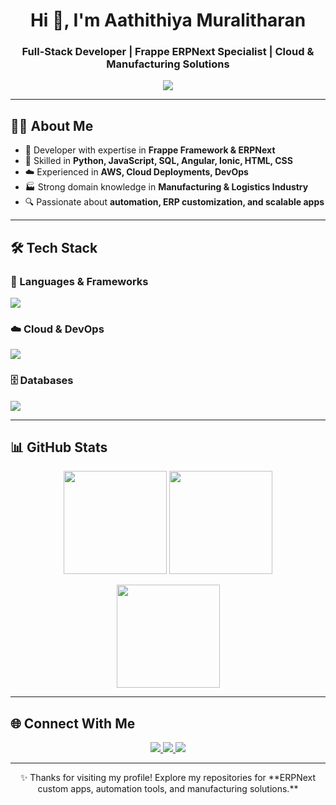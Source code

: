 <!-- Profile Header with Typing Effect -->
<h1 align="center">Hi 👋, I'm Aathithiya Muralitharan</h1>
<h3 align="center">Full-Stack Developer | Frappe ERPNext Specialist | Cloud & Manufacturing Solutions</h3>

<p align="center">
  <img src="https://readme-typing-svg.herokuapp.com?size=22&center=true&vCenter=true&width=600&height=45&lines=🚀+Full+Stack+Developer;💻+Frappe+%26+ERPNext+Specialist;☁️+Cloud+%7C+AWS+%7C+DevOps;🏭+Manufacturing+%26+Logistics+Domain+Expert" />
</p>

---

## 👨‍💻 About Me
- 💼 Developer with expertise in **Frappe Framework & ERPNext**  
- 🐍 Skilled in **Python, JavaScript, SQL, Angular, Ionic, HTML, CSS**  
- ☁️ Experienced in **AWS, Cloud Deployments, DevOps**  
- 🏭 Strong domain knowledge in **Manufacturing & Logistics Industry**  
- 🔍 Passionate about **automation, ERP customization, and scalable apps**  

---

## 🛠️ Tech Stack

### 🚀 Languages & Frameworks
<p align="left">
  <img src="https://skillicons.dev/icons?i=python,js,angular,nodejs,html,css,bootstrap,tailwind" />
</p>

### ☁️ Cloud & DevOps
<p align="left">
  <img src="https://skillicons.dev/icons?i=aws,docker,git,github,vscode,linux" />
</p>

### 🗄️ Databases
<p align="left">
  <img src="https://skillicons.dev/icons?i=mysql,postgres,mongodb" />
</p>

---

## 📊 GitHub Stats
<p align="center">
  <img src="https://github-readme-stats.vercel.app/api?username=MAARS1&show_icons=true&theme=radical" height="165" />
  <img src="https://github-readme-streak-stats.herokuapp.com/?username=MAARS1&theme=radical" height="165" />
</p>

<p align="center">
  <img src="https://github-readme-stats.vercel.app/api/top-langs/?username=YOUR_GITHUB_USERNAME&layout=compact&theme=radical" height="165" />
</p>

---

## 🌐 Connect With Me
<p align="center">
  <a href="https://linkedin.com/in/YOUR-LINKEDIN">
    <img src="https://img.shields.io/badge/-LinkedIn-0A66C2?style=for-the-badge&logo=linkedin&logoColor=white" />
  </a>
  <a href="mailto:YOURMAIL@gmail.com">
    <img src="https://img.shields.io/badge/-Gmail-D14836?style=for-the-badge&logo=gmail&logoColor=white" />
  </a>
  <a href="https://YOURPORTFOLIO.com">
    <img src="https://img.shields.io/badge/-Portfolio-000000?style=for-the-badge&logo=firefox&logoColor=white" />
  </a>
</p>

---

<p align="center">
  ✨ Thanks for visiting my profile! Explore my repositories for **ERPNext custom apps, automation tools, and manufacturing solutions.**  
</p>


